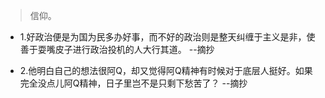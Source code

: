 >信仰。

- 1.好政治便是为国为民多办好事，而不好的政治则是整天纠缠于主义是非，使善于耍嘴皮子进行政治投机的人大行其道。 --摘抄

- 2.他明白自己的想法很阿Q，却又觉得阿Q精神有时候对于底层人挺好。如果完全没点儿阿Q精神，日子里岂不是只剩下愁苦了？ --摘抄
